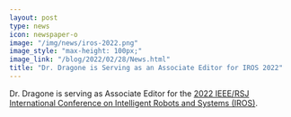 ```yaml
---
layout: post
type: news
icon: newspaper-o
image: "/img/news/iros-2022.png" 
image_style: "max-height: 100px;"
image_link: "/blog/2022/02/28/News.html"
title: "Dr. Dragone is Serving as an Associate Editor for IROS 2022"
---
```


Dr. Dragone is serving as Associate Editor for the <a href="https://iros2022.org">2022 IEEE/RSJ International Conference on Intelligent Robots and Systems (IROS)</a>.